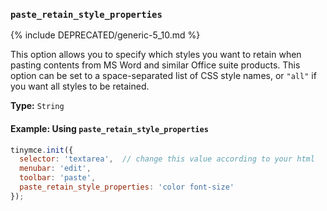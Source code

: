 ### `paste_retain_style_properties`

{% include DEPRECATED/generic-5_10.md %}

This option allows you to specify which styles you want to retain when pasting contents from MS Word and similar Office suite products. This option can be set to a space-separated list of CSS style names, or `"all"` if you want all styles to be retained.

**Type:** `String`

#### Example: Using `paste_retain_style_properties`

```js
tinymce.init({
  selector: 'textarea',  // change this value according to your html
  menubar: 'edit',
  toolbar: 'paste',
  paste_retain_style_properties: 'color font-size'
});
```

